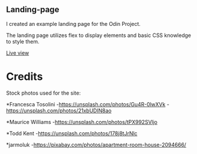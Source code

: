 ## Landing-page

I created an example landing page for the Odin Project. 

The landing page utilizes flex to display elements and basic CSS knowledge to style them.

[Live view](https://dominik-kiss.github.io/landing-page/)

# Credits
Stock photos used for the site:

*Francesca Tosolini
-https://unsplash.com/photos/Gu4R-0lwXVk
-https://unsplash.com/photos/21xbUDIN8ao

*Maurice Williams
-https://unsplash.com/photos/tPX992SVljo

*Todd Kent
-https://unsplash.com/photos/178j8tJrNlc

*jarmoluk
-https://pixabay.com/photos/apartment-room-house-2094666/

